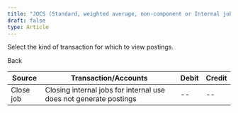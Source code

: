 ```yaml
---
title: "JOCS (Standard, weighted average, non-component or Internal job for internal use)"
draft: false
type: Article
---
```


Select the kind of transaction for which to view postings. 

Back

| Source    | Transaction/Accounts                                              | Debit | Credit |
|-----------|-------------------------------------------------------------------|-------|--------|
| Close job | Closing internal jobs for internal use does not generate postings | --    | --     |